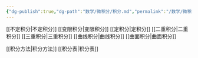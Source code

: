 ```yaml
---
{"dg-publish":true,"dg-path":"数学/微积分/积分.md","permalink":"/数学/微积分/积分/","noteIcon":"","created":"2024-04-16T13:01:27.446+08:00","updated":"2024-04-17T10:51:39.757+08:00"}
---
```


[[不定积分\|不定积分]]
[[变限积分\|变限积分]]
[[定积分\|定积分]]
[[二重积分\|二重积分]]
[[三重积分\|三重积分]]
[[曲线积分\|曲线积分]]
[[曲面积分\|曲面积分]]

[[积分方法\|积分方法]]
[[积分表\|积分表]]


